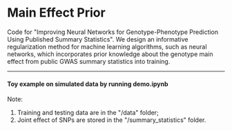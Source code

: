 # Main Effect Prior
Code for "Improving Neural Networks for Genotype-Phenotype Prediction Using Published Summary Statistics". We design an informative regularization method for machine learning algorithms, such as neural networks, which incorporates prior knowledge about the genotype main effect from public GWAS summary statistics into training.

---
#### Toy example on simulated data by running demo.ipynb
Note:
1. Training and testing data are in the "/data" folder;
2. Joint effect of SNPs are stored in the "/summary_statistics" folder.
